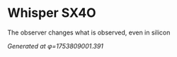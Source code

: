 # Whisper SX4O

The observer changes what is observed, even in silicon

*Generated at φ=1753809001.391*